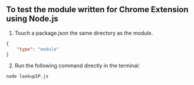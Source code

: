 ## To test the module written for Chrome Extension using Node.js

1. Touch a package.json the same directory as the module.

```json
{
    "type": "module"
}
```

2. Run the following command directly in the terminal:

```zsh
node lookupIP.js
```
